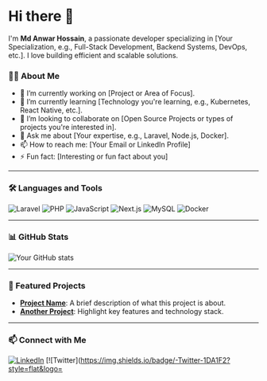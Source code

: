 # Hi there 👋

I'm **Md Anwar Hossain**, a passionate developer specializing in [Your Specialization, e.g., Full-Stack Development, Backend Systems, DevOps, etc.]. I love building efficient and scalable solutions.

### 👨‍💻 About Me
- 🔭 I’m currently working on [Project or Area of Focus].
- 🌱 I’m currently learning [Technology you're learning, e.g., Kubernetes, React Native, etc.].
- 👯 I’m looking to collaborate on [Open Source Projects or types of projects you're interested in].
- 💬 Ask me about [Your expertise, e.g., Laravel, Node.js, Docker].
- 📫 How to reach me: [Your Email or LinkedIn Profile]
- ⚡ Fun fact: [Interesting or fun fact about you]

---

### 🛠️ Languages and Tools
![Laravel](https://img.shields.io/badge/-Laravel-F05340?style=flat&logo=laravel&logoColor=white)
![PHP](https://img.shields.io/badge/-PHP-777BB4?style=flat&logo=php&logoColor=white)
![JavaScript](https://img.shields.io/badge/-JavaScript-F7DF1E?style=flat&logo=javascript&logoColor=black)
![Next.js](https://img.shields.io/badge/-Next.js-000000?style=flat&logo=nextdotjs&logoColor=white)
![MySQL](https://img.shields.io/badge/-MySQL-4479A1?style=flat&logo=mysql&logoColor=white)
![Docker](https://img.shields.io/badge/-Docker-2496ED?style=flat&logo=docker&logoColor=white)

---

### 📊 GitHub Stats

![Your GitHub stats](https://github-readme-stats.vercel.app/api?username=YourGitHubUsername&show_icons=true&theme=radical)

---

### 🌟 Featured Projects

- [**Project Name**](https://github.com/YourUsername/YourProject): A brief description of what this project is about.
- [**Another Project**](https://github.com/YourUsername/YourOtherProject): Highlight key features and technology stack.

---

### 📫 Connect with Me

[![LinkedIn](https://img.shields.io/badge/-LinkedIn-0A66C2?style=flat&logo=linkedin&logoColor=white)](https://www.linkedin.com/in/your-profile)
[![Twitter](https://img.shields.io/badge/-Twitter-1DA1F2?style=flat&logo=
